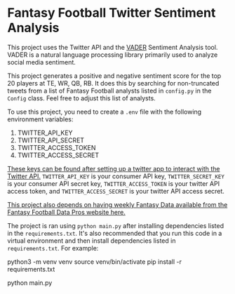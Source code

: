# Fantasy Football Twitter Sentiment Analysis

This project uses the Twitter API and the [VADER](https://github.com/cjhutto/vaderSentiment) Sentiment Analysis tool. VADER is a natural language processing library primarily used to analyze social media sentiment.

This project generates a positive and negative sentiment score for the top 20 players at TE, WR, QB, RB. It does this by searching for non-truncated tweets from a list of Fantasy Football analysts listed in `config.py` in the `Config` class. Feel free to adjust this list of analysts.

To use this project, you need to create a `.env` file with the following environment variables:
1. TWITTER_API_KEY
2. TWITTER_API_SECRET
3. TWITTER_ACCESS_TOKEN
4. TWITTER_ACCESS_SECRET

[These keys can be found after setting up a twitter app to interact with the Twitter API.](https://developer.twitter.com/en/apps/) `TWITTER_API_KEY` is your consumer API key, `TWITTER_SECRET_KEY` is your consumer API secret key, `TWITTER_ACCESS_TOKEN` is your twitter API access token, and `TWITTER_ACCESS_SECRET` is your twitter API access secret.

[This project also depends on having weekly Fantasy Data available from the Fantasy Football Data Pros website here.](https://www.fantasyfootballdatapros.com/csv_files)

The project is ran using `python main.py` after installing dependencies listed in the `requirements.txt`. It's also recommended that you run this code in a virtual environment and then install dependencies listed in `requirements.txt`. For example:

  python3 -m venv venv
  source venv/bin/activate
  pip install -r requirements.txt

  python main.py
